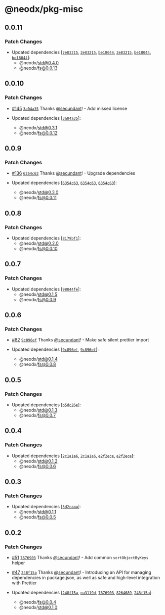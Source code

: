 # @neodx/pkg-misc

## 0.0.11

### Patch Changes

- Updated dependencies [[`2e83215`](https://github.com/secundant/neodx/commit/2e83215dc0707ee36c0e3f2725a5126ee56363fd), [`2e83215`](https://github.com/secundant/neodx/commit/2e83215dc0707ee36c0e3f2725a5126ee56363fd), [`be18044`](https://github.com/secundant/neodx/commit/be18044b869116cc429f646afb11b8e083580407), [`2e83215`](https://github.com/secundant/neodx/commit/2e83215dc0707ee36c0e3f2725a5126ee56363fd), [`be18044`](https://github.com/secundant/neodx/commit/be18044b869116cc429f646afb11b8e083580407), [`be18044`](https://github.com/secundant/neodx/commit/be18044b869116cc429f646afb11b8e083580407)]:
  - @neodx/std@0.4.0
  - @neodx/fs@0.0.13

## 0.0.10

### Patch Changes

- [#145](https://github.com/secundant/neodx/pull/145) [`3a04a35`](https://github.com/secundant/neodx/commit/3a04a356465a837608b966770f2f00b179914960) Thanks [@secundant](https://github.com/secundant)! - Add missed license

- Updated dependencies [[`3a04a35`](https://github.com/secundant/neodx/commit/3a04a356465a837608b966770f2f00b179914960)]:
  - @neodx/std@0.3.1
  - @neodx/fs@0.0.12

## 0.0.9

### Patch Changes

- [#136](https://github.com/secundant/neodx/pull/136) [`6354c63`](https://github.com/secundant/neodx/commit/6354c6328f2a13fdd0228b87d8b91cd0c090bce1) Thanks [@secundant](https://github.com/secundant)! - Upgrade dependencies

- Updated dependencies [[`6354c63`](https://github.com/secundant/neodx/commit/6354c6328f2a13fdd0228b87d8b91cd0c090bce1), [`6354c63`](https://github.com/secundant/neodx/commit/6354c6328f2a13fdd0228b87d8b91cd0c090bce1), [`6354c63`](https://github.com/secundant/neodx/commit/6354c6328f2a13fdd0228b87d8b91cd0c090bce1)]:
  - @neodx/std@0.3.0
  - @neodx/fs@0.0.11

## 0.0.8

### Patch Changes

- Updated dependencies [[`8179bf1`](https://github.com/secundant/neodx/commit/8179bf1162eef832eda03726e2dd79dda094c78b)]:
  - @neodx/std@0.2.0
  - @neodx/fs@0.0.10

## 0.0.7

### Patch Changes

- Updated dependencies [[`98044fe`](https://github.com/secundant/neodx/commit/98044fef94d8f3159db2b2d5d30292895d7e1472)]:
  - @neodx/std@0.1.5
  - @neodx/fs@0.0.9

## 0.0.6

### Patch Changes

- [#82](https://github.com/secundant/neodx/pull/82) [`9c896ef`](https://github.com/secundant/neodx/commit/9c896efc7bd09c51e693d694e8265e0e580e30b4) Thanks [@secundant](https://github.com/secundant)! - Make safe silent prettier import

- Updated dependencies [[`9c896ef`](https://github.com/secundant/neodx/commit/9c896efc7bd09c51e693d694e8265e0e580e30b4), [`9c896ef`](https://github.com/secundant/neodx/commit/9c896efc7bd09c51e693d694e8265e0e580e30b4)]:
  - @neodx/std@0.1.4
  - @neodx/fs@0.0.8

## 0.0.5

### Patch Changes

- Updated dependencies [[`b5dc26e`](https://github.com/secundant/neodx/commit/b5dc26e0c47bab3f01863a15cf5db360e39efdcf)]:
  - @neodx/std@0.1.3
  - @neodx/fs@0.0.7

## 0.0.4

### Patch Changes

- Updated dependencies [[`2c1a1a6`](https://github.com/secundant/neodx/commit/2c1a1a6e1e2980f2fdd26260790707db7352bce8), [`2c1a1a6`](https://github.com/secundant/neodx/commit/2c1a1a6e1e2980f2fdd26260790707db7352bce8), [`e2f2ece`](https://github.com/secundant/neodx/commit/e2f2eceec7aaa5d4ddbc5f156a018cf3822d529a), [`e2f2ece`](https://github.com/secundant/neodx/commit/e2f2eceec7aaa5d4ddbc5f156a018cf3822d529a)]:
  - @neodx/std@0.1.2
  - @neodx/fs@0.0.6

## 0.0.3

### Patch Changes

- Updated dependencies [[`3d2caaa`](https://github.com/secundant/neodx/commit/3d2caaa792bcf392765c08d11c6a82c3a19295e4)]:
  - @neodx/std@0.1.1
  - @neodx/fs@0.0.5

## 0.0.2

### Patch Changes

- [#51](https://github.com/secundant/neodx/pull/51) [`7676903`](https://github.com/secundant/neodx/commit/76769036464164b3db2b9ff13a63b72e719430e6) Thanks [@secundant](https://github.com/secundant)! - Add common `sortObjectByKeys` helper

- [#47](https://github.com/secundant/neodx/pull/47) [`248f15a`](https://github.com/secundant/neodx/commit/248f15ab83719f4fecc19c6882442c8815d3bfba) Thanks [@secundant](https://github.com/secundant)! - Introducing an API for managing dependencies in package.json, as well as safe and high-level integration with Prettier

- Updated dependencies [[`248f15a`](https://github.com/secundant/neodx/commit/248f15ab83719f4fecc19c6882442c8815d3bfba), [`ea3119d`](https://github.com/secundant/neodx/commit/ea3119d23cd6107b1a1c71caf69877511536a975), [`7676903`](https://github.com/secundant/neodx/commit/76769036464164b3db2b9ff13a63b72e719430e6), [`8264689`](https://github.com/secundant/neodx/commit/826468971ee171e5e2a0a28c55e0a2e9411f12a3), [`248f15a`](https://github.com/secundant/neodx/commit/248f15ab83719f4fecc19c6882442c8815d3bfba)]:
  - @neodx/fs@0.0.4
  - @neodx/std@0.1.0
